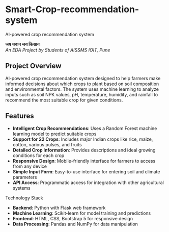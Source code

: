 # Smart-Crop-recommendation-system
AI-powered crop recommendation system

**जय जवान जय किसान**  
*An EDA Project by Students of AISSMS IOIT, Pune*

## Project Overview

AI-powered crop recommendation system designed to help farmers make informed decisions about which crops to plant based on soil composition and environmental factors. The system uses machine learning to analyze inputs such as soil NPK values, pH, temperature, humidity, and rainfall to recommend the most suitable crop for given conditions.

## Features

- **Intelligent Crop Recommendations**: Uses a Random Forest machine learning model to predict suitable crops
- **Support for 22 Crops**: Includes major Indian crops like rice, maize, cotton, various pulses, and fruits
- **Detailed Crop Information**: Provides descriptions and ideal growing conditions for each crop
- **Responsive Design**: Mobile-friendly interface for farmers to access from any device
- **Simple Input Form**: Easy-to-use interface for entering soil and climate parameters
- **API Access**: Programmatic access for integration with other agricultural systems


Technology Stack

- **Backend**: Python with Flask web framework
- **Machine Learning**: Scikit-learn for model training and predictions
- **Frontend**: HTML, CSS, Bootstrap 5 for responsive design
- **Data Processing**: Pandas and NumPy for data manipulation
